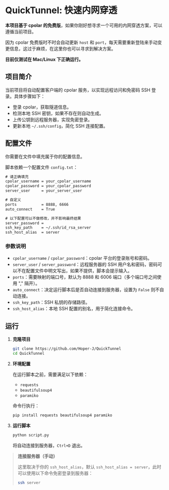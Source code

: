 # QuickTunnel: 快速内网穿透

**本项目基于 cpolar 的免费版**，如果你刚好想寻求一个可用的内网穿透方案，可以遵循当前项目。

因为 cpolar 免费版时不时会自动更新 `host` 和 `port`，每天需要重新登陆来手动变更信息，这过于麻烦，在这里你也可以寻求到解决方案。

**目前仅测试在 Mac/Linux 下正确运行。**

## 项目简介

当前项目将自动配置客户端的 cpolar 服务，以实现远程访问和免密码 SSH 登录。具体步骤如下：

- 登录 cpolar，获取隧道信息。
- 检测本地 SSH 密钥，如果不存在则自动生成。
- 上传公钥到远程服务器，实现免密登录。
- 更新本地 `~/.ssh/config`，简化 SSH 连接配置。

## 配置文件

你需要在文件中填充属于你的配置信息。

脚本依赖一个配置文件 `config.txt`：

```txt
# 请正确填充
cpolar_username = your_cpolar_username
cpolar_password = your_cpolar_password
server_user     = your_server_user

# 自定义
ports 			= 8888, 6666
auto_connect    = True

# 以下配置可以不做修改，并不影响最终结果
server_password = 
ssh_key_path    = ~/.ssh/id_rsa_server
ssh_host_alias  = server
```

### 参数说明

- `cpolar_username` / `cpolar_password`：cpolar 平台的登录账号和密码。
- `server_user` / `server_password`：远程服务器的 SSH 用户名和密码，密码可以不在配置文件中明文写出，如果不提供，脚本会提示输入。
- `ports`：需要映射的端口号，默认为 8888 和 6006 端口（多个端口号之间使用 "," 隔开）。
- `auto_connect`：决定运行脚本后是否自动连接到服务器，设置为 `False` 则不自动连接。
- `ssh_key_path`：SSH 私钥的存储路径。
- `ssh_host_alias`：本地 SSH 配置的别名，用于简化连接命令。

## 运行

1. **克隆项目**

   ```bash
   git clone https://github.com/Hoper-J/QuickTunnel
   cd QuickTunnel
   ```

2. **环境配置**

   在运行脚本之前，需要满足以下依赖：

   - `requests`
   - `beautifulsoup4`
   - `paramiko`

   命令行执行：

   ```bash
   pip install requests beautifulsoup4 paramiko
   ```

3. **运行脚本**

   ```bash
   python script.py
   ```

   将自动连接到服务器，`Ctrl+D` 退出。

> **连接服务器（手动）**
>
> 这里取决于你的 `ssh_host_alias`，默认 `ssh_host_alias = server`，此时可以使用以下命令免密登录到服务器：
>
> ```bash
> ssh server
> ```